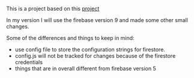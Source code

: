 This is a project based on this [project](https://github.com/iamshaunjp/modern-javascript/tree/lesson-136/chat_project)

In my version I will use the firebase version 9 and made some other small changes.

Some of the differences and things to keep in mind:
  - use config file to store the configuration strings for firestore.
  - config.js will not be tracked for changes because of the firestore credentials
  - things that are in overall different from firebase version 5